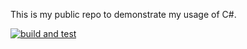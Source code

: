 This is my public repo to demonstrate my usage of C#.

[![build and test](https://github.com/cameronjdavis/csharp/actions/workflows/build-and-test.yml/badge.svg)](https://github.com/cameronjdavis/csharp/actions/workflows/build-and-test.yml)
